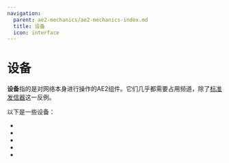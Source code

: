 ```yaml
---
navigation:
  parent: ae2-mechanics/ae2-mechanics-index.md
  title: 设备
  icon: interface
---
```


# 设备

**设备**指的是对网络本身进行操作的AE2组件。它们几乎都需要占用频道，除了[标准发信器](../items-blocks-machines/level_emitter.md)这一反例。

以下是一些设备：

*   <ItemLink id="interface" />
*   <ItemLink id="import_bus" />
*   <ItemLink id="storage_bus" />
*   <ItemLink id="pattern_provider" />
*   <ItemLink id="drive" />
